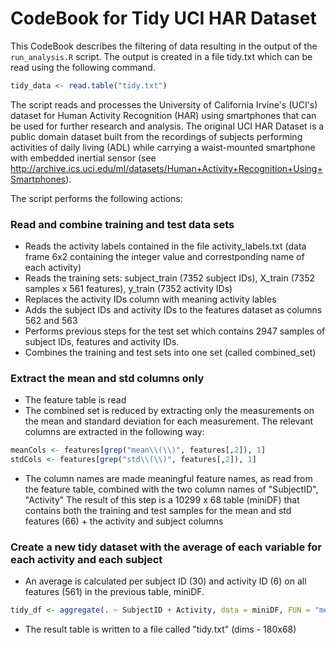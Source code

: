 CodeBook for Tidy UCI HAR Dataset
=================================

This CodeBook describes the filtering of data resulting in the output of the `run_analysis.R` script. 
The output is created in a file tidy.txt which can be read using the following command.

```R
tidy_data <- read.table("tidy.txt")
```

The script reads and processes the University of California Irvine's (UCI's) dataset for Human Activity Recognition (HAR) using smartphones that can be used for further research and analysis. The original UCI HAR Dataset is a public domain dataset built from the recordings of subjects performing activities of daily living (ADL) while carrying a waist-mounted smartphone with embedded inertial sensor (see http://archive.ics.uci.edu/ml/datasets/Human+Activity+Recognition+Using+Smartphones).

The script performs the following actions:
### Read and combine training and test data sets
* Reads the activity labels contained in the file activity_labels.txt (data frame 6x2 containing the integer value and correstponding name of each activity)
* Reads the training sets: subject_train (7352 subject IDs), X_train (7352 samples x 561 features), y_train (7352 activity IDs)
* Replaces the activity IDs column with meaning activity lables
* Adds the subject IDs and activity IDs to the features dataset as columns 562 and 563
* Performs previous steps for the test set which contains 2947 samples of subject IDs, features and activity IDs.
* Combines the training and test sets into one set (called combined_set)

### Extract the mean and std columns only
* The feature table is read
* The combined set is reduced by extracting only the measurements on the mean and standard deviation for each measurement. The relevant columns are extracted in the following way:
```R
meanCols <- features[grep("mean\\(\\)", features[,2]), 1]
stdCols <- features[grep("std\\(\\)", features[,2]), 1]
```
* The column names are made meaningful feature names, as read from the feature table, combined with the two column names of "SubjectID", "Activity"
The result of this step is a 10299 x 68 table (miniDF) that contains both the training and test samples for the mean and std features (66) + the activity and subject columns

### Create a new tidy dataset with the average of each variable for each activity and each subject
* An average is calculated per subject ID (30) and activity ID (6) on all features (561) in the previous table, miniDF.
```R
tidy_df <- aggregate(. ~ SubjectID + Activity, data = miniDF, FUN = "mean")
```
* The result table is written to a file called "tidy.txt" (dims - 180x68)